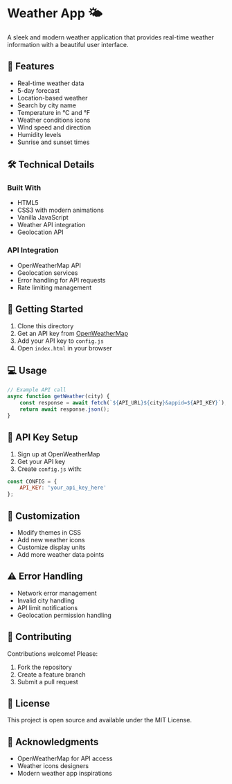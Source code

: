 # Weather App 🌤️

A sleek and modern weather application that provides real-time weather information with a beautiful user interface.

## 🌟 Features

- Real-time weather data
- 5-day forecast
- Location-based weather
- Search by city name
- Temperature in °C and °F
- Weather conditions icons
- Wind speed and direction
- Humidity levels
- Sunrise and sunset times

## 🛠️ Technical Details

### Built With
- HTML5
- CSS3 with modern animations
- Vanilla JavaScript
- Weather API integration
- Geolocation API

### API Integration
- OpenWeatherMap API
- Geolocation services
- Error handling for API requests
- Rate limiting management

## 🚀 Getting Started

1. Clone this directory
2. Get an API key from [OpenWeatherMap](https://openweathermap.org/api)
3. Add your API key to `config.js`
4. Open `index.html` in your browser

## 💻 Usage

```javascript
// Example API call
async function getWeather(city) {
    const response = await fetch(`${API_URL}${city}&appid=${API_KEY}`);
    return await response.json();
}
```

## 🔑 API Key Setup

1. Sign up at OpenWeatherMap
2. Get your API key
3. Create `config.js` with:
```javascript
const CONFIG = {
    API_KEY: 'your_api_key_here'
};
```

## 🎨 Customization

- Modify themes in CSS
- Add new weather icons
- Customize display units
- Add more weather data points

## ⚠️ Error Handling

- Network error management
- Invalid city handling
- API limit notifications
- Geolocation permission handling

## 🤝 Contributing

Contributions welcome! Please:
1. Fork the repository
2. Create a feature branch
3. Submit a pull request

## 📝 License

This project is open source and available under the MIT License.

## 🙏 Acknowledgments

- OpenWeatherMap for API access
- Weather icons designers
- Modern weather app inspirations
